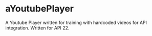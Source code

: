 # aYoutubePlayer
A Youtube Player written for training with hardcoded videos for API integration. Written for API 22.
